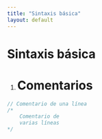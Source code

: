```yaml
---
title: "Sintaxis básica"
layout: default
---
```


# **Sintaxis básica**

1. # Comentarios

```cpp
// Comentario de una línea
/*
    Comentario de
    varias líneas
*/
```
